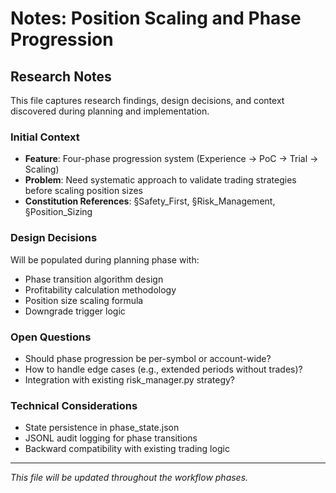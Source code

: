# Notes: Position Scaling and Phase Progression

## Research Notes

This file captures research findings, design decisions, and context discovered during planning and implementation.

### Initial Context

- **Feature**: Four-phase progression system (Experience → PoC → Trial → Scaling)
- **Problem**: Need systematic approach to validate trading strategies before scaling position sizes
- **Constitution References**: §Safety_First, §Risk_Management, §Position_Sizing

### Design Decisions

Will be populated during planning phase with:
- Phase transition algorithm design
- Profitability calculation methodology
- Position size scaling formula
- Downgrade trigger logic

### Open Questions

- Should phase progression be per-symbol or account-wide?
- How to handle edge cases (e.g., extended periods without trades)?
- Integration with existing risk_manager.py strategy?

### Technical Considerations

- State persistence in phase_state.json
- JSONL audit logging for phase transitions
- Backward compatibility with existing trading logic

---

*This file will be updated throughout the workflow phases.*
